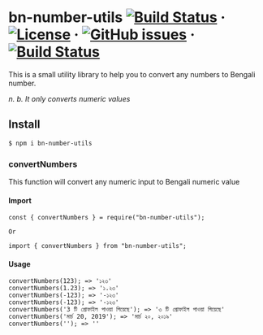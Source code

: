 # bn-number-utils [![Build Status](https://img.shields.io/github/stars/sh4hids/bn-number-utils.svg)](https://github.com/sh4hids/bn-number-utils) · [![License](https://img.shields.io/github/license/sh4hids/bn-number-utils.svg)](https://github.com/sh4hids/bn-number-utils) · [![GitHub issues](https://img.shields.io/github/issues/sh4hids/bn-number-utils.svg?style=popout)](https://github.com/sh4hids/bn-number-utils/issues) · [![Build Status](https://travis-ci.com/sh4hids/bn-number-utils.svg?branch=master)](https://travis-ci.com/sh4hids/bn-number-utils)

This is a small utility library to help you to convert any numbers to Bengali number.

_n. b. It only converts numeric values_

## Install

```bash
$ npm i bn-number-utils
```

### convertNumbers

This function will convert any numeric input to Bengali numeric value

#### Import

```
const { convertNumbers } = require("bn-number-utils");
```

`Or`

```
import { convertNumbers } from "bn-number-utils";
```

#### Usage

```
convertNumbers(123); => '১২৩'
convertNumbers(1.23); => '১.২৩'
convertNumbers(-123); => '-১২৩'
convertNumbers(-123); => '-১২৩'
convertNumbers('3 টি প্রোফাইল পাওয়া গিয়েছে'); => '৩ টি প্রোফাইল পাওয়া গিয়েছে'
convertNumbers('মার্চ 20, 2019'); => 'মার্চ ২০, ২০১৯'
convertNumbers(''); => ''
```
